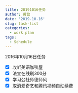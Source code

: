 ```yaml
---
title: 20191016任务
author: 黄俭
date: '2019-10-16'
slug: task-list
categories:
  - work plan
tags:
  - Schedule
---
```


2016年10月16日任务

- [X] 收听美语咖啡屋
- [X] 法宣在线刷300分
- [X] 学习公社师德师风
- [X] 取消爱奇艺和腾讯视频自动续费